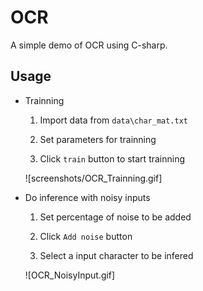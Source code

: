 # OCR
A simple demo of OCR using C-sharp.

## Usage
* Trainning
    1. Import data from `data\char_mat.txt`

    2. Set parameters for trainning

    3. Click `train` button to start trainning

    ![screenshots/OCR_Trainning.gif]

* Do inference with noisy inputs
    1. Set percentage of noise to be added

    2. Click `Add noise` button

    3. Select a input character to be infered

    ![OCR_NoisyInput.gif]
